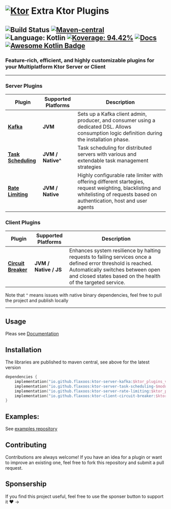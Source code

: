 # [![Ktor](https://avatars.githubusercontent.com/u/28214161?s=40&v=4.svg)](https://github.com/ktorio/ktor) Extra Ktor Plugins

![Build Status](https://img.shields.io/github/actions/workflow/status/flaxoos/extra-ktor-plugins/build-and-publish-main.yml?event=push&logo=githubactions&style=for-the-badge)
[![Maven-central](https://img.shields.io/maven-central/v/io.github.flaxoos/ktor-server-kafka?style=for-the-badge&logo=apachemaven)](https://search.maven.org/search?q=io.github.flaxoos%20AND%20ktor)
![Language: Kotlin](https://img.shields.io/github/languages/top/flaxoos/flax-ktor-plugins?color=blue&logo=kotlin&style=for-the-badge)
[![Koverage: 94.42%](https://img.shields.io/badge/94.42-green?logo=kotlin&label=koverage&style=for-the-badge)](file:/Users/ido/IdeaProjects/flax-ktor-plugins/build/reports/kover/html/index.html)
[![Docs](https://custom-icon-badges.demolab.com/badge/Pages-blue.svg?label=Docs&logo=github&logoColor=white?icon=githubpages&style=for-the-badge)](https://github.com/Flaxoos/extra-ktor-plugins/actions/workflows/pages/pages-build-deployment)
[![Awesome Kotlin Badge](https://custom-icon-badges.demolab.com/badge/awesome-kotlin-orange.svg?labelColor=blue&style=for-the-badge)](https://github.com/KotlinBy/awesome-kotlin)
---

### Feature-rich, efficient, and highly customizable plugins for your Multiplatform Ktor Server or Client

---

### **Server Plugins**

| Plugin                                             | Supported Platforms | Description                                                                                                                                                                     |
|----------------------------------------------------|---------------------|---------------------------------------------------------------------------------------------------------------------------------------------------------------------------------|
| **[Kafka](ktor-server-kafka)**                     | **JVM**             | Sets up a Kafka client admin, producer, and consumer using a dedicated DSL. Allows consumption logic definition during the installation phase.                                  |
| **[Task Scheduling](ktor-server-task-scheduling)** | **JVM / Native^**   | Task scheduling for distributed servers with various and extendable task management strategies                                                                                  |
| **[Rate Limiting](ktor-server-rate-limiting)**     | **JVM / Native**    | Highly configurable rate limiter with offering different startegies, request weighting, blacklisting and whitelisting of requests based on authentication, host and user agents |

### **Client Plugins**

| Plugin                                             | Supported Platforms   | Description                                                                                                                                                                                                      |
|----------------------------------------------------|-----------------------|------------------------------------------------------------------------------------------------------------------------------------------------------------------------------------------------------------------|
| **[Circuit Breaker](ktor-client-circuit-breaker)** | **JVM / Native / JS** | Enhances system resilience by halting requests to failing services once a defined error threshold is reached. Automatically switches between open and closed states based on the health of the targeted service. |

Note that `^` means issues with native binary dependencies, feel free to pull the project and publish locally

---

## Usage

Pleas see [Documentation](https://flaxoos.github.io/extra-ktor-plugins/)

## Installation

The libraries are published to maven central, see above for the latest version

```kotlin
dependencies {
    implementation("io.github.flaxoos:ktor-server-kafka:$ktor_plugins_version")
    implementation("io.github.flaxoos:ktor-server-task-scheduling-$module:$ktor_plugins_version")
    implementation("io.github.flaxoos:ktor-server-rate-limiting:$ktor_plugins_version")
    implementation("io.github.flaxoos:ktor-client-circuit-breaker:$ktor_plugins_version")
}
```

## Examples:

See [examples repository](https://github.com/Flaxoos/flax-ktor-plugins-examples)

## Contributing

Contributions are always welcome! If you have an idea for a plugin or want to improve an existing one, feel free to fork
this repository and submit a pull request.

## Sponsership

If you find this project useful, feel free to use the sponser button to support it ❤️ ->
